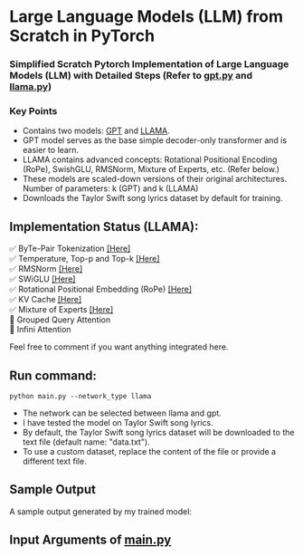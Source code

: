 # Large Language Models (LLM) from Scratch in PyTorch
### Simplified Scratch Pytorch Implementation of Large Language Models (LLM) with Detailed Steps (Refer to <a href="gpt.py">gpt.py</a> and <a href="llama.py">llama.py</a>)

### Key Points
<ul>
  <li> Contains two models: <a href="gpt.py">GPT</a> and <a href="llama.py">LLAMA</a>.</li>
  <li> GPT model serves as the base simple decoder-only transformer and is easier to learn.</li>
  <li> LLAMA contains advanced concepts: Rotational Positional Encoding (RoPe), SwishGLU, RMSNorm, Mixture of Experts, etc. (Refer below.) </li>
  <li> These models are scaled-down versions of their original architectures. Number of parameters: k (GPT) and k (LLAMA) </li>
  <li> Downloads the Taylor Swift song lyrics dataset by default for training. </li>
</ul>  

## Implementation Status (LLAMA):
:white_check_mark: ByTe-Pair Tokenization <a href="tokenizer.py">[Here]</a>   <br>
:white_check_mark: Temperature, Top-p and Top-k   <a href="https://github.com/s-chh/PyTorch-Scratch-LLM/blob/186ccf6de0ee0b81a27191c0dafaacf66f6acd30/solver.py#L131">[Here]</a>   <br> 
:white_check_mark: RMSNorm      <a href="https://github.com/s-chh/PyTorch-Scratch-LLM/blob/186ccf6de0ee0b81a27191c0dafaacf66f6acd30/llama.py#L232">[Here]</a>  
:white_check_mark: SWiGLU      <a href="https://github.com/s-chh/PyTorch-Scratch-LLM/blob/186ccf6de0ee0b81a27191c0dafaacf66f6acd30/llama.py#L257">[Here]</a>  
:white_check_mark: Rotational Positional Embedding (RoPe)  <a href="https://github.com/s-chh/PyTorch-Scratch-LLM/blob/186ccf6de0ee0b81a27191c0dafaacf66f6acd30/llama.py#L44">[Here]</a>   <br>
:white_check_mark: KV Cache <a href="https://github.com/s-chh/PyTorch-Scratch-LLM/blob/186ccf6de0ee0b81a27191c0dafaacf66f6acd30/llama.py#L186">[Here]</a>   <br>
:white_check_mark: Mixture of Experts <a href="https://github.com/s-chh/PyTorch-Scratch-LLM/blob/186ccf6de0ee0b81a27191c0dafaacf66f6acd30/llama.py#L310">[Here]</a>   <br>
:white_square_button: Grouped Query Attention <br>
:white_square_button: Infini Attention

Feel free to comment if you want anything integrated here.


## Run command: <br>

```
python main.py --network_type llama
```
 
- The network can be selected between llama and gpt.
- I have tested the model on Taylor Swift song lyrics.
- By default, the Taylor Swift song lyrics dataset will be downloaded to the text file (default name: "data.txt").
- To use a custom dataset, replace the content of the file or provide a different text file.

## Sample Output 
A sample output generated by my trained model:


## Input Arguments of <a href="main.py">main.py</a>

